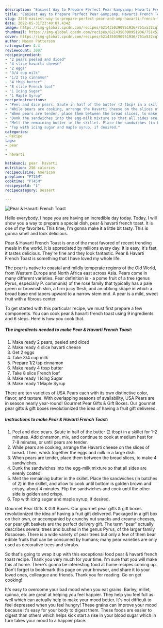 ```yaml
---
description: "Easiest Way to Prepare Perfect Pear &amp;amp; Havarti French Toast"
title: "Easiest Way to Prepare Perfect Pear &amp;amp; Havarti French Toast"
slug: 2378-easiest-way-to-prepare-perfect-pear-and-amp-havarti-french-toast
date: 2022-05-31T23:40:07.434Z
image: https://img-global.cpcdn.com/recipes/6214350390951936/751x532cq70/pear-havarti-french-toast-recipe-main-photo.jpg
thumbnail: https://img-global.cpcdn.com/recipes/6214350390951936/751x532cq70/pear-havarti-french-toast-recipe-main-photo.jpg
cover: https://img-global.cpcdn.com/recipes/6214350390951936/751x532cq70/pear-havarti-french-toast-recipe-main-photo.jpg
author: Mason Patterson
ratingvalue: 4.4
reviewcount: 3007
recipeingredient:
- "2 pears peeled and diced"
- "4 slice havarti cheese"
- "2 eggs"
- "3/4 cup milk"
- "1/2 tsp cinnamon"
- "4 tbsp butter"
- "8 slice French loaf"
- "1 Icing Sugar"
- "1 Maple Syrup"
recipeinstructions:
- "Peel and dice pears. Saute in half of the butter (2 tbsp) in a skillet for 1-2 minutes. Add cinnamon, mix, and continue to cook at medium heat for 7-8 minutes, or until pears are tender."
- "While pears are cooking, arrange the Havarti cheese on the slices of bread. Then, whisk together the eggs and milk in a large dish."
- "When pears are tender, place them between the bread slices, to make 4 sandwiches."
- "Dunk the sandwiches into the egg-milk mixture so that all sides are evenly coated."
- "Melt the remaining butter in the skillet. Place the sandwiches (in batches of 2) in the skillet, and allow to cook until bottom is golden brown and crispy, about 4 minutes. Flip the sandwiches and cook until the other side is golden and crispy."
- "Top with icing sugar and maple syrup, if desired."
categories:
- Recipe
tags:
- pear
- 
- havarti

katakunci: pear  havarti 
nutrition: 256 calories
recipecuisine: American
preptime: "PT15M"
cooktime: "PT45M"
recipeyield: "1"
recipecategory: Dessert

---
```



![Pear &amp; Havarti French Toast](https://img-global.cpcdn.com/recipes/6214350390951936/751x532cq70/pear-havarti-french-toast-recipe-main-photo.jpg)

Hello everybody, I hope you are having an incredible day today. Today, I will show you a way to prepare a special dish, pear &amp; havarti french toast. It is one of my favorites. This time, I'm gonna make it a little bit tasty. This is gonna smell and look delicious.

Pear &amp; Havarti French Toast is one of the most favored of recent trending meals in the world. It is appreciated by millions every day. It is easy, it's fast, it tastes delicious. They're fine and they look fantastic. Pear &amp; Havarti French Toast is something that I have loved my whole life.

The pear is native to coastal and mildly temperate regions of the Old World, from Western Europe and North Africa east across Asia. Pears come in many different varieties. Pear definition is - a pome fruit of a tree (genus Pyrus, especially P. communis) of the rose family that typically has a pale green or brownish skin, a firm juicy flesh, and an oblong shape in which a broad base end tapers upward to a narrow stem end. A pear is a mild, sweet fruit with a fibrous center.


To get started with this particular recipe, we must first prepare a few components. You can cook pear &amp; havarti french toast using 9 ingredients and 6 steps. Here is how you cook that.

<!--inarticleads1-->

##### The ingredients needed to make Pear &amp; Havarti French Toast:

1. Make ready 2 pears, peeled and diced
1. Make ready 4 slice havarti cheese
1. Get 2 eggs
1. Take 3/4 cup milk
1. Prepare 1/2 tsp cinnamon
1. Make ready 4 tbsp butter
1. Take 8 slice French loaf
1. Make ready 1 Icing Sugar
1. Make ready 1 Maple Syrup


There are ten varieties of USA Pears each with its own distinctive color, flavor, and texture. With overlapping seasons of availability, USA Pears are in season nearly year-round! Gourmet Pear Gifts &amp; Gift Boxes. Our gourmet pear gifts &amp; gift boxes revolutionized the idea of having a fruit gift delivered. 

<!--inarticleads2-->

##### Instructions to make Pear &amp; Havarti French Toast:

1. Peel and dice pears. Saute in half of the butter (2 tbsp) in a skillet for 1-2 minutes. Add cinnamon, mix, and continue to cook at medium heat for 7-8 minutes, or until pears are tender.
1. While pears are cooking, arrange the Havarti cheese on the slices of bread. Then, whisk together the eggs and milk in a large dish.
1. When pears are tender, place them between the bread slices, to make 4 sandwiches.
1. Dunk the sandwiches into the egg-milk mixture so that all sides are evenly coated.
1. Melt the remaining butter in the skillet. Place the sandwiches (in batches of 2) in the skillet, and allow to cook until bottom is golden brown and crispy, about 4 minutes. Flip the sandwiches and cook until the other side is golden and crispy.
1. Top with icing sugar and maple syrup, if desired.


Gourmet Pear Gifts &amp; Gift Boxes. Our gourmet pear gifts &amp; gift boxes revolutionized the idea of having a fruit gift delivered. Packaged in a gift box on their own, or accompanied by crunchy nut snacks and creamy cheeses, our pear gift baskets are the perfect delivery gift. The term &#34;pear&#34; actually describes several trees and bushes in the genus Pyrus, of the larger family Rosaceae. There is a wide variety of pear trees but only a few of them bear edible fruits that can be consumed by humans; many pear varieties are only used as decorative trees and shrubs. 

So that's going to wrap it up with this exceptional food pear &amp; havarti french toast recipe. Thank you very much for your time. I'm sure that you will make this at home. There's gonna be interesting food at home recipes coming up. Don't forget to bookmark this page on your browser, and share it to your loved ones, colleague and friends. Thank you for reading. Go on get cooking!

It's easy to overcome your bad mood when you eat grains. Barley, millet, quinoa, etc are great at helping you feel happier. They help you feel full as well which can actually help to make your mood better. It's not difficult to feel depressed when you feel hungry! These grains can improve your mood because it's easy for your body to digest them. These foods are easier to digest than others which helps kick start a rise in your blood sugar which in turn takes your mood to a happier place.
